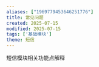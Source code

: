 ```yaml
---
aliases: ["1969779453646251776"]
title: 常见问题
created: 2025-07-15
modified: 2025-07-15
tags: ['基础模块']
theme: 短信
---
```


短信模块相关功能点解释